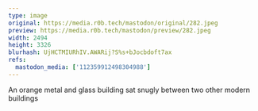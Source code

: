 ```yaml
---
type: image
original: https://media.r0b.tech/mastodon/original/282.jpeg
preview: https://media.r0b.tech/mastodon/preview/282.jpeg
width: 2494
height: 3326
blurhash: UjHCTMIURhIV.AWARij?S%s+bJocbdoft7ax
refs:
  mastodon_media: ['112359912498304988']
---
```


An orange metal and glass building sat snugly between two other modern buildings 
